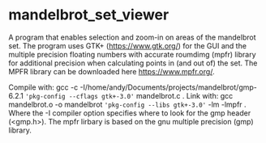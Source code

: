 # mandelbrot_set_viewer
A program that enables selection and zoom-in on areas of the mandelbrot set.
The program uses GTK+ (https://www.gtk.org/) for the GUI and the multiple 
precision floating numbers with accurate roumdimg (mpfr) library for additional 
precision when calculating points in (and out of) the set. The MPFR library can 
be downloaded here https://www.mpfr.org/.

Compile with: 
gcc -c -I/home/andy/Documents/projects/mandelbrot/gmp-6.2.1 `'pkg-config --cflags gtk+-3.0'` mandelbrot.c .
Link with:
gcc mandelbrot.o -o mandelbrot `'pkg-config --libs gtk+-3.0'` -lm -lmpfr . Where the -I compiler option specifies where to look for the gmp header (<gmp.h>). The mpfr lirbary is based on the gnu multiple precision (gmp) library.
   
